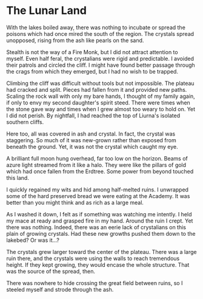 # The Lunar Land

With the lakes boiled away, there was nothing to incubate or spread the poisons which had once mired the south of the region. The crystals spread unopposed, rising from the ash like pearls on the sand.

Stealth is not the way of a Fire Monk, but I did not attract attention to myself. Even half feral, the crystalians were rigid and predictable. I avoided their patrols and circled the cliff. I might have found better passage through the crags from which they emerged, but I had no wish to be trapped.

Climbing the cliff was difficult without tools but not impossible. The plateau had cracked and split. Pieces had fallen from it and provided new paths. Scaling the rock wall with only my bare hands, I thought of my family again, if only to envy my second daughter's spirit steed. There were times when the stone gave way and times when I grew almost too weary to hold on. Yet I did not perish. By nightfall, I had reached the top of Liurna's isolated southern cliffs.

Here too, all was covered in ash and crystal. In fact, the crystal was staggering. So much of it was new-grown rather than exposed from beneath the ground. Yet, it was not the crystal which caught my eye.

A brilliant full moon hung overhead, far too low on the horizon. Beams of azure light streamed from it like a halo. They were like the pillars of gold which had once fallen from the Erdtree. Some power from beyond touched this land.

I quickly regained my wits and hid among half-melted ruins. I unwrapped some of the hard preserved bread we were eating at the Academy. It was better than you might think and as rich as a large meal.

As I washed it down, I felt as if something was watching me intently. I held my mace at ready and grasped fire in my hand. Around the ruin I crept. Yet there was nothing. Indeed, there was an eerie lack of crystalians on this plain of growing crystals. Had these new growths pushed them down to the lakebed? Or was it...?

The crystals grew larger toward the center of the plateau. There was a large ruin there, and the crystals were using the walls to reach tremendous height. If they kept growing, they would encase the whole structure. That was the source of the spread, then.

There was nowhere to hide crossing the great field between ruins, so I steeled myself and strode through the ash.